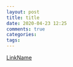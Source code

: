 ```yaml
---
layout: post
title: title
date: 2020-04-23 12:25
comments: true
categories:
tags:
---
```


[LinkName](LinkLocation)
